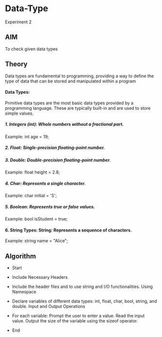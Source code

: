# Data-Type
Experiment 2
## AIM
To check given data types

## Theory
Data types are fundamental to programming, providing a way to define the type of data that can be stored and manipulated within a program

#### Data Types:
Primitive data types are the most basic data types provided by a programming language. These are typically built-in and are used to store simple values.

##### 1. Integers (int): Whole numbers without a fractional part.
Example: int age = 19;

##### 2. Float: Single-precision floating-point number.

##### 3. Double: Double-precision floating-point number.
Example: float height = 2.8;


##### 4. Char: Represents a single character.
Example: char initial = 'S';

##### 5. Boolean: Represents true or false values.
Example: bool isStudent = true;

#### 6. String Types: String: Represents a sequence of characters.
Example: string name = "Alice";

## Algorithm 

* Start

* Include Necessary Headers

* Include the header files <string> and <iostream> to use string and I/O functionalities.
Using Namespace

* Declare variables of different data types: int, float, char, bool, string, and double.
   Input and Output Operations

* For each variable:
Prompt the user to enter a value.
Read the input value.
Output the size of the variable using the sizeof operator.
* End
